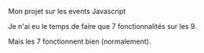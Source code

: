 Mon projet sur les events Javascript

Je n'ai eu le temps de faire que 7 fonctionnalités sur les 9.

Mais les 7 fonctionnent bien (normalement).
